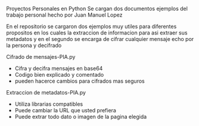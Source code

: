 Proyectos Personales en Python
Se cargan dos documentos ejemplos del trabajo personal hecho por Juan Manuel Lopez

En el repositorio se cargaron dos ejemplos muy utiles para diferentes propositos en los cuales la extraccion de informacion para asi extraer sus metadatos y en el segundo se encarga de cifrar cualquier mensaje echo por la persona y decifrado 

Cifrado de mensajes-PIA.py
- Cifra y decifra mensajes en base64
- Codigo bien explicado y comentado
- pueden hacerce cambios para cifrados mas seguros

Extraccion de metadatos-PIA.py
- Utiliza librarias compatibles 
- Puede cambiar la URL que usted prefiera
- Puede extrar todo dato o imagen de la pagina elegida 
